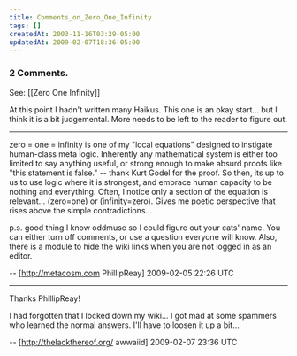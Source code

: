 ```yaml
---
title: Comments_on_Zero_One_Infinity
tags: []
createdAt: 2003-11-16T03:29-05:00
updatedAt: 2009-02-07T18:36-05:00
---
```


### 2 Comments.
See: [[Zero One Infinity]]

At this point I hadn't written many Haikus. This one is an okay start... but I think it is a bit judgemental. More needs to be left to the reader to figure out.

----

zero = one = infinity
is one of my "local equations" designed to instigate human-class meta logic. Inherently any mathematical system is either too limited to say anything useful, or strong enough to make absurd proofs like "this statement is false." -- thank Kurt Godel for the proof. So then, its up to us to use logic where it is strongest, and embrace human capacity to be nothing and everything. Often, I notice only a section of the equation is relevant... (zero=one) or (infinity=zero). Gives me poetic perspective that rises above the simple contradictions...

p.s. good thing I know oddmuse so I could figure out your cats' name. You can either turn off comments, or use a question everyone will know. Also, there is a module to hide the wiki links when you are not logged in as an editor.

-- [http://metacosm.com PhillipReay] 2009-02-05 22:26 UTC


----

Thanks PhillipReay!

I had forgotten that I locked down my wiki... I got mad at some spammers who learned the normal answers. I'll have to loosen it up a bit...

-- [http://thelackthereof.org/ awwaiid] 2009-02-07 23:36 UTC


